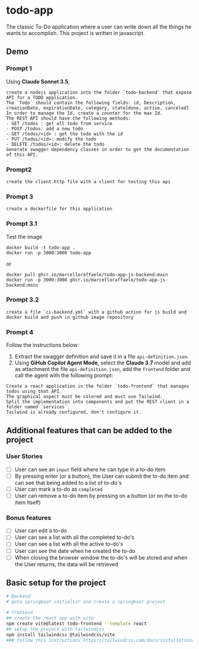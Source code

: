 # todo-app
The classic To-Do application where a user can write down all the things he wants to accomplish. This project is written in javascript.

## Demo

### Prompt 1
Using **Claude Sonnet 3.5**,

```
create a nodejs application into the folder `todo-backend` that expose API for a TODO application.
The `Todo` should contain the following fields: id, Description, creationDate, expirationDate, category, state[done, active, canceled]
In order to manage the Id, create a counter for the max Id.
The REST API should have the following methods:
- GET /todos : get all todo from service
- POST /todos: add a new todo
- GET /todos/<id> : get the todo with the id
- PUT /todos/<id>: modify the todo
- DELETE /todos/<id>: delete the todo
Generate swagger dependency classes in order to get the documentation of this API.
```

### Prompt2
```
create the client.http file with a client for testing this api
```

### Prompt 3
```
create a dockerfile for this application
```

### Prompt 3.1
Test the image
```
docker build -t todo-app .
docker run -p 3000:3000 todo-app
```
or
```
docker pull ghcr.io/marcelloraffaele/todo-app-js-backend:main
docker run -p 3000:3000 ghcr.io/marcelloraffaele/todo-app-js-backend:main
```

### Prompt 3.2
```
create a file `ci-backend.yml` with a github action for js build and docker build and push in github image repository
```

### Prompt 4
Follow the instructions below:
1. Extract the swagger definition and save it in a file `api-definition.json`.
2. Using **GiHub Copilot Agent Mode**, select the **Claude 3.7** model and add as attachment the file `api-definition.json`, add the `frontend` folder and call the agent with the following prompt:
```
Create a react application in the folder `todo-frontend` that manages todos using that API.
The graphical aspect must be colored and must use Tailwind.
Split the implementation into components and put the REST client in a folder named `services`.
Tailwind is already configured, don't configure it.
```


## Additional features that can be added to the project
### User Stories

-   [ ] User can see an `input` field where he can type in a to-do item
-   [ ] By pressing enter (or a button), the User can submit the to-do item and can see that being added to a list of to-do's
-   [ ] User can mark a to-do as `completed`
-   [ ] User can remove a to-do item by pressing on a button (or on the to-do item itself)

### Bonus features

-   [ ] User can edit a to-do
-   [ ] User can see a list with all the completed to-do's
-   [ ] User can see a list with all the active to-do's
-   [ ] User can see the date when he created the to-do
-   [ ] When closing the browser window the to-do's will be stored and when the User returns, the data will be retrieved

## Basic setup for the project
```bash
# Backend
# goto springboot initializr and create a springboot project

# frontend
## create the react app with vite
npm create vite@latest todo-frontend --template react
## setup the project with tailwindcss
npm install tailwindcss @tailwindcss/vite
### follow this instructions https://tailwindcss.com/docs/installation/using-vite
```
